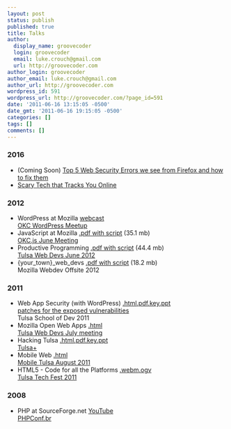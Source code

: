 ```yaml
---
layout: post
status: publish
published: true
title: Talks
author:
  display_name: groovecoder
  login: groovecoder
  email: luke.crouch@gmail.com
  url: http://groovecoder.com
author_login: groovecoder
author_email: luke.crouch@gmail.com
author_url: http://groovecoder.com
wordpress_id: 591
wordpress_url: http://groovecoder.com/?page_id=591
date: '2011-06-16 13:15:05 -0500'
date_gmt: '2011-06-16 19:15:05 -0500'
categories: []
tags: []
comments: []
---
```

<h3>2016</h3>
<ul>
    <li>
        (Coming Soon) <a href="" target="_blank">Top 5 Web Security Errors we
        see from Firefox and how to fix them</a>
    </li>
    <li>
        <a href="https://speakerdeck.com/groovecoder/scary-javascript-and-other-tech-that-tracks-you-online" target="_blank">Scary Tech that Tracks You Online</a>
    </li>
</ul>
<h3>2012</h3>
<ul>
<li>WordPress at Mozilla <a href="http://vreplay.mozilla.com/replay/showRecordDetails.html?recId=273">webcast</a><br />
<a href="http://www.meetup.com/OKC-WordPress-Users-Group/">OKC WordPress Meetup</a></li>
<li>JavaScript at Mozilla <a href="https://dl.dropbox.com/u/21969365/presentations/okcjs_mozilla.pdf">.pdf with script</a> (35.1 mb)<br />
<a href="http://okcjs.com/blog/2012/06/18/meeting-june-19-final-fox-the-future-of-the-web/">OKC.js June Meeting</a></li>
<li>Productive Programming <a href="https://dl.dropbox.com/u/21969365/presentations/productive_programming.pdf">.pdf with script</a> (44.4 mb)<br />
<a href="http://tulsawebdevs.org/2012/06/june-meeting/">Tulsa Web Devs June 2012</a></li>
<li>{your_town}_web_devs <a href="https://dl.dropboxusercontent.com/u/21969365/presentations/%7Btown%7D_web_devs.pdf">.pdf with script</a> (18.2 mb)<br />
Mozilla Webdev Offsite 2012</li>
</ul>
<h3>2011</h3>
<ul>
<li>Web App Security (with WordPress) <a href="http://groovecoder.com/pres/sod_web_app_sec.html">.html</a><a href="../pres/sod_web_app_sec.pdf">.pdf</a><a href="http://groovecoder.com/pres/sod_web_app_sec.key">.key</a><a href="http://groovecoder.com/pres/sod_web_app_sec.ppt">.ppt<br />
</a><a href="http://groovecoder.com/pres/wordpress_patches.html">patches for the exposed vulnerabilities</a><br />
Tulsa School of Dev 2011</li>
<li>Mozilla Open Web Apps <a href="http://groovecoder.com/pres/mozilla_owa/slides.html">.html</a><br />
<a href="http://tulsawebdevs.org/2011/06/july-meeting/">Tulsa Web Devs July meeting</a></li>
<li>Hacking Tulsa <a href="http://groovecoder.com/pres/tulsa_plus">.html</a><a href="http://groovecoder.com/pres/tulsa_plus.pdf">.pdf</a><a href="http://groovecoder.com/pres/tulsa_plus.key">.key</a><a href="http://groovecoder.com/pres/tulsa_plus.ppt">.ppt</a><br />
<a href="http://whatareyouadding.com">Tulsa+</a></li>
<li>Mobile Web <a href="http://htmlpad.org/tulsa-mobile-web/">.html</a><br />
<a href="http://mobiletulsa.org/2011/08/18/august-meeting-mozillas-mobile-web-a-mobile-business-case-study/">Mobile Tulsa August 2011</a></li>
<li>HTML5 - Code for all the Platforms <a href="http://dl.dropbox.com/u/21969365/html5_code_for_all_the_platforms.webm">.webm</a><a href="http://dl.dropbox.com/u/21969365/html5_code_for_all_the_platforms.ogv">.ogv</a><br />
<a href="http://techfests.com/Tulsa/2011/default.aspx">Tulsa Tech Fest 2011</a></li>
</ul>
<h3>2008</h3>
<ul>
<li>PHP at SourceForge.net <a href="https://www.youtube.com/watch?v=aw6A5bzhYCc">YouTube</a><br />
<a href="http://www.phpconf.com.br/">PHPConf.br</a></li>
</ul>
